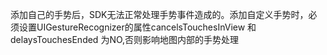 添加自己的手势后，SDK无法正常处理手势事件造成的。添加自定义手势时，必须设置UIGestureRecognizer的属性cancelsTouchesInView 和 delaysTouchesEnded 为NO,否则影响地图内部的手势处理